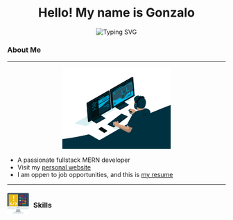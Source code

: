 <h1 align="center">
  Hello! My name is Gonzalo
</h1>

<p align='center'>
  <img src="https://readme-typing-svg.herokuapp.com?font=Fira+Code&pause=1000&random=false&width=435&lines=Welcome+to+my+github+profile!;Fullstack+MERN+developer;Computer+Engineering+student" alt="Typing SVG">
</p>

### About Me

------------

<div align="center">
  <img src="./image/programmer.gif" alt="Descripción del GIF" style="margin-left: auto; margin-right: auto; width: 250px;">
</div>

- A passionate fullstack MERN developer
- Visit my [personal website](https://personal-web-two-eta.vercel.app/)
- I am oppen to job opportunities, and this is [my resume](https://drive.google.com/file/d/1886-T-SVw5JwlD2ulGFNVs4M5iAB6akz/view?usp=sharing)

------------

<div style="display: flex; align-items: center;">
  <img src="./image/coding.png" alt="Descripción de la imagen" width="50">
  <h3 style="margin-left: 10px;">Skills</h3>
</div>


<!--
**gonzavh17/gonzavh17** is a ✨ _special_ ✨ repository because its `README.md` (this file) appears on your GitHub profile.

Here are some ideas to get you started:

- 🔭 I’m currently working on ...
- 🌱 I’m currently learning ...
- 👯 I’m looking to collaborate on ...
- 🤔 I’m looking for help with ...
- 💬 Ask me about ...
- 📫 How to reach me: ...
- 😄 Pronouns: ...
- ⚡ Fun fact: ...
-->
